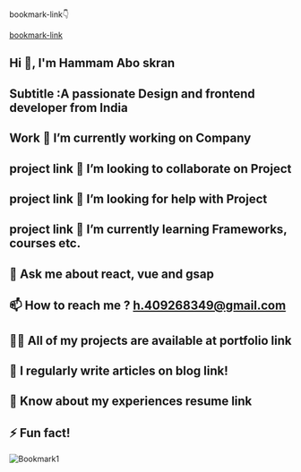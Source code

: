bookmark-link👇


[bookmark-link]( https://hammam2003.github.io/bookmark-hammam/)
##  Hi 👋, I'm Hammam Abo skran
## Subtitle :A passionate Design and frontend developer from India
## Work 🔭 I’m currently working on Company
## project link 👯 I’m looking to collaborate on Project
## project link 🤝 I’m looking for help with Project
## project link 🌱 I’m currently learning Frameworks, courses etc.
## 💬 Ask me about react, vue and gsap
## 📫 How to reach me ? h.409268349@gmail.com
## 👨‍💻 All of my projects are available at portfolio link
## 📝 I regularly write articles on blog link!
## 📄 Know about my experiences resume link
## ⚡ Fun fact!

![Bookmark1](https://user-images.githubusercontent.com/102245213/171024857-270fea5d-865d-44fc-9f95-a95dee84b784.png)
